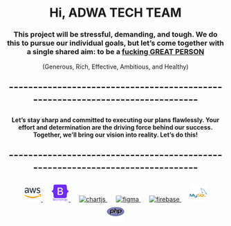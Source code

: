 <h1 align="center">Hi, ADWA TECH TEAM</h1>

<h3 align="center">
  This project will be stressful, demanding, and tough. We do this to pursue our individual goals, but let’s come together with a single shared aim: to be a <strong><u>fucking GREAT PERSON</u></strong>  
</h3>
<p align="center">
  (Generous, Rich, Effective, Ambitious, and Healthy)
</p>
<p align="center" style="font-size: 24px; font-weight: bold;">
  ------------------------------------------------------------------------------
</p>

<h4 align="center">
  Let’s stay sharp and committed to executing our plans flawlessly. Your effort and determination are the driving force behind our success. Together, we’ll bring our vision into reality. Let’s do this!
</h4>

<p align="center" style="font-size: 24px; font-weight: bold;">
  ------------------------------------------------------------------------------
</p>

<p align="center">
  <a href="https://aws.amazon.com" target="_blank" rel="noreferrer" style="padding: 0 10px;">
    <img src="https://raw.githubusercontent.com/devicons/devicon/master/icons/amazonwebservices/amazonwebservices-original-wordmark.svg" alt="aws" width="40" height="40"/>
  </a>
  <a href="https://getbootstrap.com" target="_blank" rel="noreferrer" style="padding: 0 10px;">
    <img src="https://raw.githubusercontent.com/devicons/devicon/master/icons/bootstrap/bootstrap-plain-wordmark.svg" alt="bootstrap" width="40" height="40"/>
  </a>
  <a href="https://www.chartjs.org" target="_blank" rel="noreferrer" style="padding: 0 10px;">
    <img src="https://www.chartjs.org/media/logo-title.svg" alt="chartjs" width="40" height="40"/>
  </a>
  <a href="https://www.figma.com/" target="_blank" rel="noreferrer" style="padding: 0 10px;">
    <img src="https://www.vectorlogo.zone/logos/figma/figma-icon.svg" alt="figma" width="40" height="40"/>
  </a>
  <a href="https://firebase.google.com/" target="_blank" rel="noreferrer" style="padding: 0 10px;">
    <img src="https://www.vectorlogo.zone/logos/firebase/firebase-icon.svg" alt="firebase" width="40" height="40"/>
  </a>
  <a href="https://www.mysql.com/" target="_blank" rel="noreferrer" style="padding: 0 10px;">
    <img src="https://raw.githubusercontent.com/devicons/devicon/master/icons/mysql/mysql-original-wordmark.svg" alt="mysql" width="40" height="40"/>
  </a>
  <a href="https://www.php.net" target="_blank" rel="noreferrer" style="padding: 0 10px;">
    <img src="https://raw.githubusercontent.com/devicons/devicon/master/icons/php/php-original.svg" alt="php" width="40" height="40"/>
  </a>
</p>
